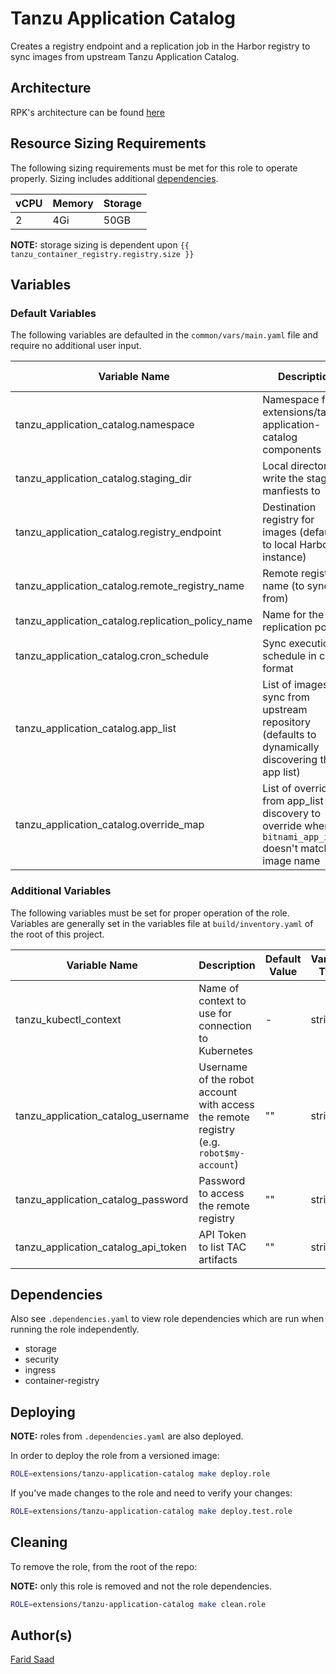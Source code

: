 # Tanzu Application Catalog

Creates a registry endpoint and a replication job in the Harbor registry to sync images from upstream Tanzu Application Catalog.

## Architecture

RPK's architecture can be found [here](../../../docs/ARCHITECTURE.md)


## Resource Sizing Requirements

The following sizing requirements must be met for this role to operate properly.  Sizing includes additional [dependencies](#dependencies).

| vCPU | Memory | Storage |
| --- | --- | --- |
| 2 | 4Gi | 50GB |

**NOTE:** storage sizing is dependent upon `{{ tanzu_container_registry.registry.size }}`


## Variables


### Default Variables

The following variables are defaulted in the `common/vars/main.yaml` file and require no additional user input.

| Variable Name | Description | Default Value | Variable Type | Required |
| --- | --- | --- | --- | --- |
| tanzu_application_catalog.namespace | Namespace for extensions/tanzu-application-catalog components | "tanzu-application-catalog" | string | yes |
| tanzu_application_catalog.staging_dir | Local directory to write the staging manfiests to | "/tmp/staging/extensions/tanzu-application-catalog" | string | yes |
| tanzu_application_catalog.registry_endpoint | Destination registry for images (defaults to local Harbor instance) | "{{ tanzu_container_registry.core.dns }}" | string | no |
| tanzu_application_catalog.remote_registry_name | Remote registry name (to sync from) | "tac_registry" | string | yes |
| tanzu_application_catalog.replication_policy_name | Name for the replication policy | "tac" | string | yes |
| tanzu_application_catalog.cron_schedule | Sync execution schedule in cron format | "0 40 4 * * 1" | string | yes |
| tanzu_application_catalog.app_list | List of images to sync from upstream repository (defaults to dynamically discovering the app list) | [] | list | yes |
| tanzu_application_catalog.override_map | List of overrides from app_list discovery to override when `bitnami_app_id` doesn't match the image name | See `common/vars/main.yaml` | dict | yes |


### Additional Variables

The following variables must be set for proper operation of the role.  Variables are generally set in the variables file
at `build/inventory.yaml` of the root of this project.

| Variable Name | Description | Default Value | Variable Type | Required |
| --- | --- | --- | --- | --- |
| tanzu_kubectl_context | Name of context to use for connection to Kubernetes | - | string | yes |
| tanzu_application_catalog_username  | Username of the robot account with access the remote registry (e.g. `robot$my-account`) | "" | string | yes |
| tanzu_application_catalog_password  | Password to access the remote registry | "" | string | yes |
| tanzu_application_catalog_api_token  | API Token to list TAC artifacts | "" | string | yes |


## Dependencies

Also see `.dependencies.yaml` to view role dependencies which are run when running the role
independently.

* storage
* security
* ingress
* container-registry


## Deploying

**NOTE:** roles from `.dependencies.yaml` are also deployed.

In order to deploy the role from a versioned image:

```bash
ROLE=extensions/tanzu-application-catalog make deploy.role
```

If you've made changes to the role and need to verify your changes:

```bash
ROLE=extensions/tanzu-application-catalog make deploy.test.role
```


## Cleaning

To remove the role, from the root of the repo:

**NOTE:** only this role is removed and not the role dependencies.

```bash
ROLE=extensions/tanzu-application-catalog make clean.role
```


## Author(s)
[Farid Saad](mailto:fsaad@vmware.com)
